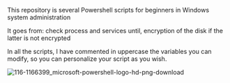 This repository is several Powershell scripts for beginners in Windows system administration 

It goes from: 
check process and services until, encryption of the disk if the latter is not encrypted

In all the scripts, I have commented in uppercase the variables you can modify, so you can personalize your script as you wish.

![116-1166399_microsoft-powershell-logo-hd-png-download](https://github.com/user-attachments/assets/964207d2-4cc2-4edc-8002-329c7752984e)

